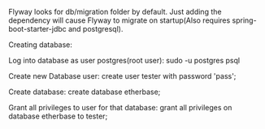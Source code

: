 Flyway looks for db/migration folder by default.
Just adding the dependency will cause Flyway to migrate on startup(Also requires spring-boot-starter-jdbc and postgresql).

Creating database:

Log into database as user postgres(root user):
sudo -u postgres psql

Create new Database user:
create user tester with password 'pass';

Create database:
create database etherbase;

Grant all privileges to user for that database:
grant all privileges on database etherbase to tester;
